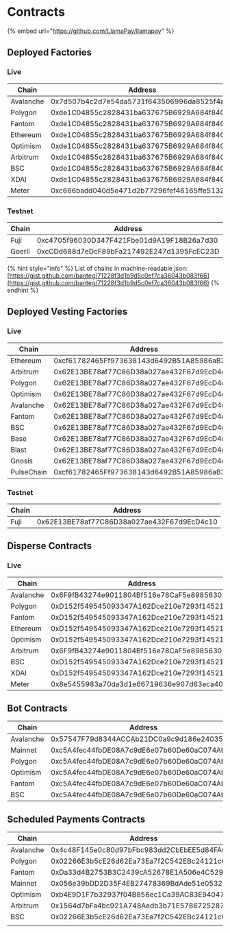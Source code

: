# Contracts

{% embed url="https://github.com/LlamaPay/llamapay" %}

## Deployed Factories

### Live

| Chain     | Address                                    |
| --------- | ------------------------------------------ |
| Avalanche | 0x7d507b4c2d7e54da5731f643506996da8525f4a3 |
| Polygon   | 0xde1C04855c2828431ba637675B6929A684f84C7F |
| Fantom    | 0xde1C04855c2828431ba637675B6929A684f84C7F |
| Ethereum  | 0xde1C04855c2828431ba637675B6929A684f84C7F |
| Optimism  | 0xde1C04855c2828431ba637675B6929A684f84C7F |
| Arbitrum  | 0xde1C04855c2828431ba637675B6929A684f84C7F |
| BSC       | 0xde1C04855c2828431ba637675B6929A684f84C7F |
| XDAI      | 0xde1C04855c2828431ba637675B6929A684f84C7F |
| Meter     | 0xc666badd040d5e471d2b77296fef46165ffe5132 |

### Testnet

| Chain  | Address                                    |
| ------ | ------------------------------------------ |
| Fuji   | 0xc4705f96030D347F421Fbe01d9A19F18B26a7d30 |
| Goerli | 0xcCDd688d7eDcF89bFa217492E247d1395FcEC23D |

{% hint style="info" %}
List of chains in machine-readable json: [https://gist.github.com/banteg/71228f3d1b9d5c0ef7ca36043b083f66](https://gist.github.com/banteg/71228f3d1b9d5c0ef7ca36043b083f66)
{% endhint %}

## Deployed Vesting Factories

### Live

| Chain      | Address                                    |
| ---------- | ------------------------------------------ |
| Ethereum   | 0xcf61782465Ff973638143d6492B51A85986aB347 |
| Arbitrum   | 0x62E13BE78af77C86D38a027ae432F67d9EcD4c10 |
| Polygon    | 0x62E13BE78af77C86D38a027ae432F67d9EcD4c10 |
| Optimism   | 0x62E13BE78af77C86D38a027ae432F67d9EcD4c10 |
| Avalanche  | 0x62E13BE78af77C86D38a027ae432F67d9EcD4c10 |
| Fantom     | 0x62E13BE78af77C86D38a027ae432F67d9EcD4c10 |
| BSC        | 0x62E13BE78af77C86D38a027ae432F67d9EcD4c10 |
| Base       | 0x62E13BE78af77C86D38a027ae432F67d9EcD4c10 |
| Blast      | 0x62E13BE78af77C86D38a027ae432F67d9EcD4c10 |
| Gnosis     | 0x62E13BE78af77C86D38a027ae432F67d9EcD4c10 |
| PulseChain | 0xcf61782465Ff973638143d6492B51A85986aB347 |



### Testnet

| Chain | Address                                    |
| ----- | ------------------------------------------ |
| Fuji  | 0x62E13BE78af77C86D38a027ae432F67d9EcD4c10 |

## Disperse Contracts

### Live

| Chain     | Address                                    |
| --------- | ------------------------------------------ |
| Avalanche | 0x6F9fB43274e9011804Bf516e78CaF5e89856301A |
| Polygon   | 0xD152f549545093347A162Dce210e7293f1452150 |
| Fantom    | 0xD152f549545093347A162Dce210e7293f1452150 |
| Ethereum  | 0xD152f549545093347A162Dce210e7293f1452150 |
| Optimism  | 0xD152f549545093347A162Dce210e7293f1452150 |
| Arbitrum  | 0x6F9fB43274e9011804Bf516e78CaF5e89856301A |
| BSC       | 0xD152f549545093347A162Dce210e7293f1452150 |
| XDAI      | 0xD152f549545093347A162Dce210e7293f1452150 |
| Meter     | 0x8e5455983a70da3d1e66719636e907d63eca40b7 |

## Bot Contracts

| Chain     | Address                                    |
| --------- | ------------------------------------------ |
| Avalanche | 0x57547F79d8344ACCAb21DC0a9c9d186e240353d7 |
| Mainnet   | 0xc5A4fec44fbDE08A7c9dE6e07b60De60aC074Ab9 |
| Polygon   | 0xc5A4fec44fbDE08A7c9dE6e07b60De60aC074Ab9 |
| Optimism  | 0xc5A4fec44fbDE08A7c9dE6e07b60De60aC074Ab9 |
| Fantom    | 0xc5A4fec44fbDE08A7c9dE6e07b60De60aC074Ab9 |
| BSC       | 0xc5A4fec44fbDE08A7c9dE6e07b60De60aC074Ab9 |

## Scheduled Payments Contracts&#x20;

| Chain     | Address                                    |
| --------- | ------------------------------------------ |
| Avalanche | 0x4c48F145e0c80d97bFbc983dd2CbEbEE5d84FA0c |
| Polygon   | 0x02266E3b5cE26d62Ea73Ea7f2C542EBc24121c01 |
| Fantom    | 0xDa33d4B2753B3C2439cA52678E1A506e4C5294d1 |
| Mainnet   | 0x056e39bDD2D35F4EB27478369BdAde51e0532b72 |
| Optimism  | 0xb4E9D1F7b32937f04B856ec1Ca39AC83E9404779 |
| Arbitrum  | 0x1564d7bFa4bc921A748Aedb3b71E578672528734 |
| BSC       | 0x02266E3b5cE26d62Ea73Ea7f2C542EBc24121c01 |
|           |                                            |
